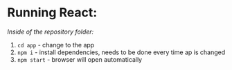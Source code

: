 # Running React:

*Inside of the repository folder:*
1. `cd app` - change to the app
2. `npm i` - install dependencies, needs to be done every time ap is changed
3. `npm start` - browser will open automatically